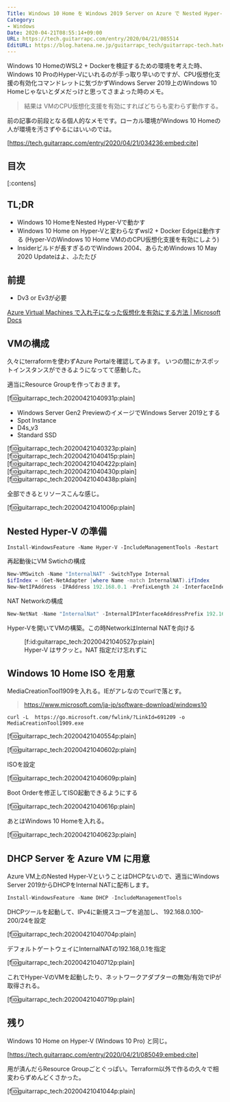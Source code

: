 ```yaml
---
Title: Windows 10 Home を Windows 2019 Server on Azure で Nested Hyper-V にインストールする
Category:
- Windows
Date: 2020-04-21T08:55:14+09:00
URL: https://tech.guitarrapc.com/entry/2020/04/21/085514
EditURL: https://blog.hatena.ne.jp/guitarrapc_tech/guitarrapc-tech.hatenablog.com/atom/entry/26006613553583568
---
```


Windows 10 HomeのWSL2 + Dockerを検証するための環境を考えた時、Windows 10 ProのHyper-Vにいれるのが手っ取り早いのですが、CPU仮想化支援の有効化コマンドレットに気づかずWindows Server 2019上のWindows 10 Homeじゃないとダメだっけと思ってさまよった時のメモ。

> 結果は VMのCPU仮想化支援を有効にすればどちらも変わらず動作する。

前の記事の前段となる個人的なメモです。ローカル環境がWindows 10 Homeの人が環境を汚さずやるにはいいのでは。

[https://tech.guitarrapc.com/entry/2020/04/21/034236:embed:cite]

## 目次

[:contens]

## TL;DR

* Windows 10 HomeをNested Hyper-Vで動かす
* Windows 10 Home on Hyper-Vと変わらなずwsl2 + Docker Edgeは動作する (Hyper-VのWindows 10 Home VMののCPU仮想化支援を有効にしよう)
* Insiderビルドが長すぎるのでWindows 2004、あらためWindows 10 May 2020 Updateはよ、ふたたび

## 前提

* Dv3 or Ev3が必要

[Azure Virtual Machines で入れ子になった仮想化を有効にする方法 \| Microsoft Docs](https://docs.microsoft.com/ja-jp/azure/virtual-machines/windows/nested-virtualization)


## VMの構成

久々にterraformを使わずAzure Portalを確認してみます。
いつの間にかスポットインスタンスができるようになってて感動した。

適当にResource Groupを作っておきます。

[f:id:guitarrapc_tech:20200421040931p:plain]

* Windows Server Gen2 PreviewのイメージでWindows Server 2019とする
* Spot Instance
* D4s_v3
* Standard SSD

[f:id:guitarrapc_tech:20200421040323p:plain]
[f:id:guitarrapc_tech:20200421040415p:plain]
[f:id:guitarrapc_tech:20200421040422p:plain]
[f:id:guitarrapc_tech:20200421040430p:plain]
[f:id:guitarrapc_tech:20200421040438p:plain]

全部できるとリソースこんな感じ。

[f:id:guitarrapc_tech:20200421041006p:plain]

## Nested Hyper-V の準備

```shell
Install-WindowsFeature -Name Hyper-V -IncludeManagementTools -Restart
```

再起動後にVM Swtichの構成

```powershell
New-VMSwitch -Name "InternalNAT" -SwitchType Internal
$ifIndex = (Get-NetAdapter |where Name -match InternalNAT).ifIndex
New-NetIPAddress -IPAddress 192.168.0.1 -PrefixLength 24 -InterfaceIndex $ifIndex
```

NAT Networkの構成

```powershell
New-NetNat -Name "InternalNat" -InternalIPInterfaceAddressPrefix 192.168.0.0/24
```

Hyper-Vを開いてVMの構築。この時NetworkはInternal NATを向ける

<figure class="figure-image figure-image-fotolife" title="Hyper-V はサクッと。NAT 指定だけ忘れずに">[f:id:guitarrapc_tech:20200421040527p:plain]<figcaption>Hyper-V はサクッと。NAT 指定だけ忘れずに</figcaption></figure>

## Windows 10 Home ISO を用意

MediaCreationTool1909を入れる。IEがアレなのでcurlで落とす。

> https://www.microsoft.com/ja-jp/software-download/windows10

```shell
curl -L  https://go.microsoft.com/fwlink/?LinkId=691209 -o MediaCreationTool1909.exe
```

[f:id:guitarrapc_tech:20200421040554p:plain]

[f:id:guitarrapc_tech:20200421040602p:plain]

ISOを設定

[f:id:guitarrapc_tech:20200421040609p:plain]

Boot Orderを修正してISO起動できるようにする

[f:id:guitarrapc_tech:20200421040616p:plain]

あとはWindows 10 Homeを入れる。

[f:id:guitarrapc_tech:20200421040623p:plain]

## DHCP Server を Azure VM に用意

Azure VM上のNested Hyper-VということはDHCPないので、適当にWindows Server 2019からDHCPをInternal NATに配布します。

```powershell
Install-WindowsFeature -Name DHCP -IncludeManagementTools
```

DHCPツールを起動して、IPv4に新規スコープを追加し、 192.168.0.100-200/24を設定

[f:id:guitarrapc_tech:20200421040704p:plain]

デフォルトゲートウェイにInternalNATの192.168,0.1を指定

[f:id:guitarrapc_tech:20200421040712p:plain]

これでHyper-VのVMを起動したり、ネットワークアダプターの無効/有効でIPが取得される。

[f:id:guitarrapc_tech:20200421040719p:plain]

## 残り

Windows 10 Home on Hyper-V (Windows 10 Pro) と同じ。

[https://tech.guitarrapc.com/entry/2020/04/21/085049:embed:cite]

用が済んだらResource Groupごとぐっぱい。Terraform以外で作るの久々で相変わらずめんどくさかった。

[f:id:guitarrapc_tech:20200421041044p:plain]
